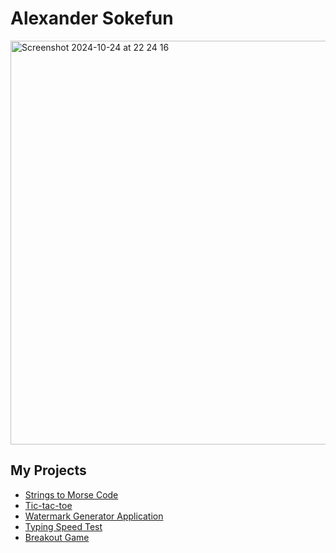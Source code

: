 <h1> Alexander Sokefun </h1>

<img width="646" alt="Screenshot 2024-10-24 at 22 24 16" src="https://github.com/user-attachments/assets/7e2edf66-cf9f-45d7-b72b-96747c2d5fe1">



<h2> My Projects </h2>

- [Strings to Morse Code](https://github.com/alexsoks/strings-to-morse-code)
- [Tic-tac-toe](https://github.com/alexsoks/tic-tac-toe)
- [Watermark Generator Application](https://github.com/alexsoks/watermark-generator)
- [Typing Speed Test](https://github.com/alexsoks/typing-speed-test)
- [Breakout Game](https://github.com/alexsoks/breakout-game)
  

